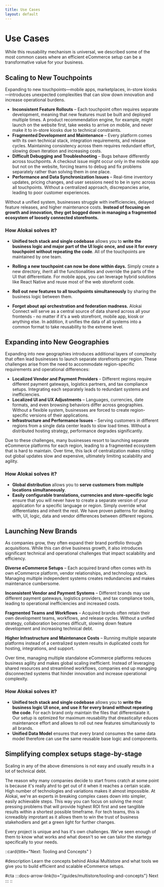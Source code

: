 ```yaml
---
title: Use Cases
layout: default
---
```


# Use Cases

While this reusability mechanism is universal, we described some of the most common cases where an efficient eCommerce setup can be a transformative value for your business.

## Scaling to New Touchpoints

Expanding to new touchpoints—mobile apps, marketplaces, in-store kiosks—introduces unexpected complexities that can slow down innovation and increase operational burdens.

- **Inconsistent Feature Rollouts** – Each touchpoint often requires separate development, meaning that new features must be built and deployed multiple times. A product recommendation engine, for example, might launch on the website first, take weeks to arrive on mobile, and never make it to in-store kiosks due to technical constraints.
- **Fragmented Development and Maintenance** – Every platform comes with its own technical stack, integration requirements, and release cycles. Maintaining consistency across them requires redundant effort, slowing down iteration and increasing costs.
- **Difficult Debugging and Troubleshooting** – Bugs behave differently across touchpoints. A checkout issue might occur only in the mobile app but not on the website, forcing teams to debug and fix problems separately rather than solving them in one place.
- **Performance and Data Synchronization Issues** – Real-time inventory updates, pricing changes, and user sessions need to be in sync across all touchpoints. Without a centralized approach, discrepancies arise, leading to poor customer experiences.

Without a unified system, businesses struggle with inefficiencies, delayed feature releases, and higher maintenance costs. **Instead of focusing on growth and innovation, they get bogged down in managing a fragmented ecosystem of loosely connected storefronts.**

### How Alokai solves it?

- **Unified tech stack and single codebase** allows you to **write the business logic and major part of the UI logic once, and use it for every touchpoint without repeating the code**. All of the touchpoints are maintained by one team.

- **Rolling a new touchpoint can now be done within days.** Simply create a new directory, iherit all the functionalities and override the parts of the UI that differentiate. For mobile apps, you can leverage hybrid solutions like React Native and reuse most of the web storefornt code. 

- **Roll out new features to all touchpoints simultaneously** by sharing the business logic between them.

- **Forget about api orchestration and federation madness.** Alokai Connect will serve as a central source of data shared across all your frontends - no matter if it's a web storefront, mobile app, kiosk or anything else. In addition, it unifies the data of all systems into a common format to take reusability to the extreme level.


## Expanding into New Geographies

Expanding into new geographies introduces additional layers of complexity that often lead businesses to launch separate storefronts per region. These challenges arise from the need to accommodate region-specific requirements and operational differences:

- **Localized Vendor and Payment Providers** – Different regions require different payment gateways, logistics partners, and tax compliance setups. Integrating each separately leads to redundant systems and inefficiencies.
- **Localized UI and UX Adjustments** – Languages, currencies, date formats, and even browsing behaviors differ across geographies. Without a flexible system, businesses are forced to create region-specific versions of their applications.
- **Infrastructure and Performance Issues** – Serving customers in different regions from a single data center leads to slow load times. Without a distributed hosting strategy, performance degrades significantly.

Due to these challenges, many businesses resort to launching separate eCommerce platforms for each region, leading to a fragmented ecosystem that is hard to maintain. Over time, this lack of centralization makes rolling out global updates slow and expensive, ultimately limiting scalability and agility.

### How Alokai solves it?

- **Global distribution** allows you to **serve customers from multiple locations simultaneously**.
- **Easily configurable translations, currencies and store-specific logic** ensure that you will never have to create a separate version of your application for a specific language or region. Simply override what differentiates and inherit the rest. We have proven patterns for dealing with, UI, logic, data and vendor differences between different regions.


## Launching New Brands

As companies grow, they often expand their brand portfolio through acquisitions. While this can drive business growth, it also introduces significant technical and operational challenges that impact scalability and efficiency.

**Diverse eCommerce Setups** – Each acquired brand often comes with its own eCommerce platform, vendor relationships, and technology stack. Managing multiple independent systems creates redundancies and makes maintenance cumbersome.

**Inconsistent Vendor and Payment Systems** – Different brands may use different payment gateways, logistics providers, and tax compliance tools, leading to operational inefficiencies and increased costs.

**Fragmented Teams and Workflows** – Acquired brands often retain their own development teams, workflows, and release cycles. Without a unified strategy, collaboration becomes difficult, slowing down feature development and increasing technical debt.

**Higher Infrastructure and Maintenance Costs** – Running multiple separate platforms instead of a centralized system results in duplicated costs for hosting, integrations, and support.

Over time, managing multiple standalone eCommerce platforms reduces business agility and makes global scaling inefficient. Instead of leveraging shared resources and streamlined workflows, companies end up managing disconnected systems that hinder innovation and increase operational complexity.

### How Alokai solves it?

- **Unified tech stack and single codebase** allows you to **write the business logic UI once, and use it for every brand without repeating the code**. For each brand only maintain the files that differentaiate it. Our setup is optimized for maximum reusability that dreasticallyr educes maintenance effort and allows to roll out new features simultanously to all brands.
- **Unified Data Model** ensures that every brand consumes the same data model therefore can use the same reusable base logic and components.


## Simplifying complex setups stage-by-stage

Scaling in any of the above dimensions is not easy and usually results in a lot of technical debt.

The reason why many companies decide to start froms cratch at some point is because it's really ahrd to get out of it when it reaches a certain scale. High number of technologies and variations makes it almost impossible.
At Alokai, we're an experts in breaking complex cases down into simpler, easily achievable steps. This way you can focus on solving the most pressing problems that will provide highest ROI first and see tanglible results within a shortest possible timeframe. For tech teams, this is icnreadibly improtant as it allows them to win the trust of business stakehodlers and get a green light for further changes.

Every project is unique and has it's own challenges. We've seen enough of them to know what works and what doesn't so we can tailor the startegy specifically to your needs.

::card{title="Next: Tooling and Concepts"  }

#description
Learn the concepts behind Alokai Multistore and what tools we give you to build efficient and scalable eCommerce setups.

#cta
:::docs-arrow-link{to="/guides/multistore/tooling-and-concepts"}
Next
:::
::
